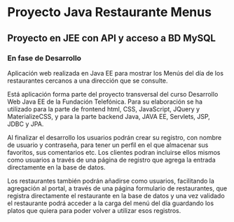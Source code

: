 # Proyecto Java Restaurante Menus
## Proyecto en JEE con API y acceso a BD MySQL
### En fase de Desarrollo

Aplicación web realizada en Java EE para mostrar los Menús del día de los restaurantes cercanos a una dirección que se consulte.

Está aplicación forma parte del proyecto transversal del curso Desarrollo Web Java EE de la Fundación Telefónica.
Para su elaboración se ha utilizado para la parte de frontend html, CSS, JavaScript, JQuery y MaterializeCSS, y para la parte backend Java, JAVA EE, Servlets, JSP, JDBC y JPA.

Al finalizar el desarrollo los usuarios podrán crear su registro, con nombre de usuario y contraseña, para tener un perfil en el que almacenar sus favoritos, sus comentarios etc.
Los clientes podran incluirse ellos mismos como usuarios a través de una página de registro que agrega la entrada directamente en la base de datos.

Los restaurantes también podrán añadirse como usuarios, facilitando la agregación al portal, a través de una página formulario de restaurantes, que registra directamente el restaurante en la base de datos y una vez validado el restaurante podrá acceder a la carga del menú del día guardando los platos que quiera para poder volver a utilizar esos registros.
